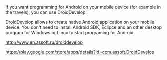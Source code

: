 If you want programming for Android on your mobile device (for example in the travels), you can use DroidDevelop.

DroidDevelop allows to create native Android application on your mobile device. You don't need to install Android SDK, Eclipce and an other desktop program for Windows or Linux to start programing for Android.



http://www.en.assoft.ru/droiddevelop

https://play.google.com/store/apps/details?id=com.assoft.DroidDevelop